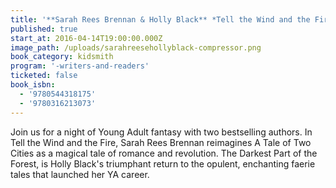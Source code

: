 ```yaml
---
title: '**Sarah Rees Brennan & Holly Black** *Tell the Wind and the Fire* & *The Darkest Part of the Forest*'
published: true
start_at: 2016-04-14T19:00:00.000Z
image_path: /uploads/sarahreesehollyblack-compressor.png
book_category: kidsmith
program: '-writers-and-readers'
ticketed: false
book_isbn:
  - '9780544318175'
  - '9780316213073'
---
```



Join us for a night of Young Adult fantasy with two bestselling authors. In Tell the Wind and the Fire, Sarah Rees Brennan reimagines A Tale of Two Cities as a magical tale of romance and revolution. The Darkest Part of the Forest, is Holly Black's triumphant return to the opulent, enchanting faerie tales that launched her YA career.
